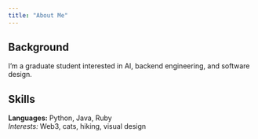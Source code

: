 ```yaml
---
title: "About Me"
---
```


## Background

I’m a graduate student interested in AI, backend engineering, and software design.

## Skills

**Languages:** Python, Java, Ruby  
*Interests:* Web3, cats, hiking, visual design
